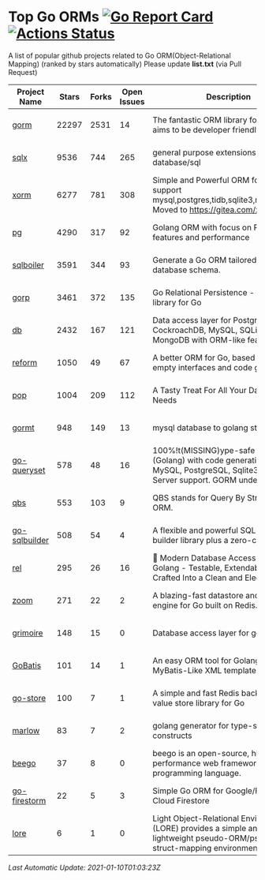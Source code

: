 # Top Go ORMs [![Go Report Card](https://goreportcard.com/badge/github.com/d-tsuji/awesome-go-orms)](https://goreportcard.com/report/github.com/d-tsuji/awesome-go-orms) [![Actions Status](https://github.com/d-tsuji/awesome-go-orms/workflows/CI/badge.svg)](https://github.com/d-tsuji/awesome-go-orms/actions)
A list of popular github projects related to Go ORM(Object-Relational Mapping) (ranked by stars automatically)
Please update **list.txt** (via Pull Request)

| Project Name | Stars | Forks | Open Issues | Description | Last Update |
| ------------ | ----- | ----- | ----------- | ----------- | ----------- |
| [gorm](https://github.com/go-gorm/gorm) | 22297 | 2531 | 14 | The fantastic ORM library for Golang, aims to be developer friendly | 2021-01-09 21:05:22 |
| [sqlx](https://github.com/jmoiron/sqlx) | 9536 | 744 | 265 | general purpose extensions to golang's database/sql | 2021-01-09 18:50:51 |
| [xorm](https://github.com/go-xorm/xorm) | 6277 | 781 | 308 | Simple and Powerful ORM for Go, support mysql,postgres,tidb,sqlite3,mssql,oracle, Moved to https://gitea.com/xorm/xorm | 2021-01-09 17:19:31 |
| [pg](https://github.com/go-pg/pg) | 4290 | 317 | 92 | Golang ORM with focus on PostgreSQL features and performance | 2021-01-09 16:05:05 |
| [sqlboiler](https://github.com/volatiletech/sqlboiler) | 3591 | 344 | 93 | Generate a Go ORM tailored to your database schema. | 2021-01-09 16:41:12 |
| [gorp](https://github.com/go-gorp/gorp) | 3461 | 372 | 135 | Go Relational Persistence - an ORM-ish library for Go | 2021-01-08 23:24:09 |
| [db](https://github.com/upper/db) | 2432 | 167 | 121 | Data access layer for PostgreSQL, CockroachDB, MySQL, SQLite and MongoDB with ORM-like features. | 2021-01-09 18:55:14 |
| [reform](https://github.com/go-reform/reform) | 1050 | 49 | 67 | A better ORM for Go, based on non-empty interfaces and code generation. | 2021-01-09 03:31:58 |
| [pop](https://github.com/gobuffalo/pop) | 1004 | 209 | 112 | A Tasty Treat For All Your Database Needs | 2021-01-07 03:49:36 |
| [gormt](https://github.com/xxjwxc/gormt) | 948 | 149 | 13 | mysql database to golang struct | 2021-01-09 16:27:51 |
| [go-queryset](https://github.com/jirfag/go-queryset) | 578 | 48 | 16 | 100%!t(MISSING)ype-safe ORM for Go (Golang) with code generation and MySQL, PostgreSQL, Sqlite3, SQL Server support. GORM under the hood. | 2021-01-02 18:19:43 |
| [qbs](https://github.com/coocood/qbs) | 553 | 103 | 9 | QBS stands for Query By Struct. A Go ORM. | 2020-12-14 06:17:48 |
| [go-sqlbuilder](https://github.com/huandu/go-sqlbuilder) | 508 | 54 | 4 | A flexible and powerful SQL string builder library plus a zero-config ORM. | 2021-01-09 11:01:52 |
| [rel](https://github.com/go-rel/rel) | 295 | 26 | 16 | :gem: Modern Database Access Layer for Golang - Testable, Extendable and Crafted Into a Clean and Elegant API | 2020-12-29 08:03:45 |
| [zoom](https://github.com/albrow/zoom) | 271 | 22 | 2 | A blazing-fast datastore and querying engine for Go built on Redis. | 2021-01-05 08:54:05 |
| [grimoire](https://github.com/Fs02/grimoire) | 148 | 15 | 0 | Database access layer for golang | 2021-01-07 14:27:04 |
| [GoBatis](https://github.com/runner-mei/GoBatis) | 101 | 14 | 1 | An easy ORM tool for Golang, support MyBatis-Like XML template SQL | 2020-12-29 01:21:32 |
| [go-store](https://github.com/gosuri/go-store) | 100 | 7 | 1 | A simple and fast Redis backed key-value store library for Go | 2020-09-28 11:20:45 |
| [marlow](https://github.com/dadleyy/marlow) | 83 | 7 | 2 | golang generator for type-safe sql api constructs | 2020-08-18 14:11:29 |
| [beego](https://github.com/astaxie/beego) | 37 | 8 | 0 | beego is an open-source, high-performance web framework for the Go programming language. | 2021-01-09 08:11:36 |
| [go-firestorm](https://github.com/jschoedt/go-firestorm) | 22 | 5 | 3 | Simple Go ORM for Google/Firebase Cloud Firestore | 2021-01-06 17:56:58 |
| [lore](https://github.com/abrahambotros/lore) | 6 | 1 | 0 | Light Object-Relational Environment (LORE) provides a simple and lightweight pseudo-ORM/pseudo-struct-mapping environment for Go | 2020-07-01 08:56:52 |

*Last Automatic Update: 2021-01-10T01:03:23Z*